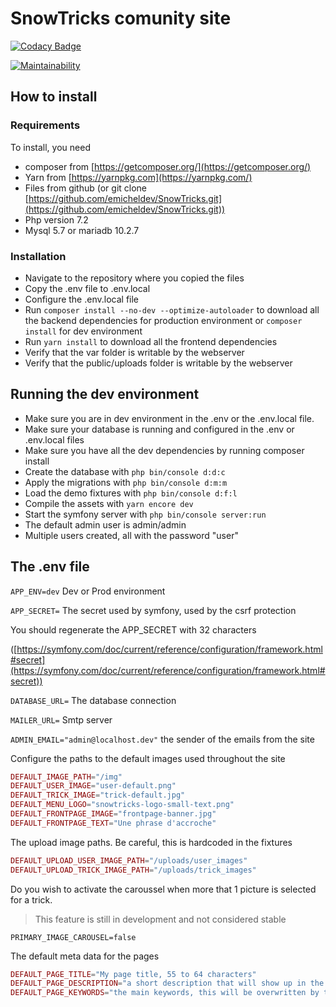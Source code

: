 # SnowTricks comunity site

[![Codacy Badge](https://api.codacy.com/project/badge/Grade/cdc9a9b2fced4428a9228e645ab0d7e9)](https://www.codacy.com/manual/emicheldev/SnowTricks?utm_source=github.com&amp;utm_medium=referral&amp;utm_content=emicheldev/SnowTricks&amp;utm_campaign=Badge_Grade)

[![Maintainability](https://api.codeclimate.com/v1/badges/40bf276ce48122ba1375/maintainability)](https://codeclimate.com/github/emicheldev/SnowTricks/maintainability)

## How to install

### Requirements

To install, you need

-   composer from [https://getcomposer.org/](https://getcomposer.org/)
-   Yarn from [https://yarnpkg.com](https://yarnpkg.com/)
-   Files from github (or git clone [https://github.com/emicheldev/SnowTricks.git](https://github.com/emicheldev/SnowTricks.git))
-   Php version 7.2
-   Mysql 5.7 or mariadb 10.2.7

### Installation

-   Navigate to the repository where you copied the files
-   Copy the .env file to .env.local
-   Configure the .env.local file
-   Run ```composer install --no-dev --optimize-autoloader``` to download all the backend dependencies for production environment or ```composer install``` for dev environment
-   Run ```yarn install``` to download all the frontend dependencies
-   Verify that the var folder is writable by the webserver
-   Verify that the public/uploads folder is writable by the webserver

## Running the dev environment

-   Make sure you are in dev environment in the .env or the .env.local file.
-   Make sure your database is running and configured in the .env or .env.local files
-   Make sure you have all the dev dependencies by running composer install
-   Create the database with ```php bin/console d:d:c```
-   Apply the migrations with ```php bin/console d:m:m```
-   Load the demo fixtures with ```php bin/console d:f:l```
-   Compile the assets with ```yarn encore dev```
-   Start the symfony server with ```php bin/console server:run```
-   The default admin user is admin/admin
-   Multiple users created, all with the password &quot;user&quot;

## The .env file

```APP_ENV=dev``` Dev or Prod environment

```APP_SECRET=``` The secret used by symfony, used by the csrf protection

You should regenerate the APP\_SECRET with 32 characters

([https://symfony.com/doc/current/reference/configuration/framework.html#secret](https://symfony.com/doc/current/reference/configuration/framework.html#secret))

```DATABASE_URL=``` The database connection

```MAILER_URL=``` Smtp server

```ADMIN_EMAIL="admin@localhost.dev"``` the sender of the emails from the site

Configure the paths to the default images used throughout the site

```php
DEFAULT_IMAGE_PATH="/img"
DEFAULT_USER_IMAGE="user-default.png"
DEFAULT_TRICK_IMAGE="trick-default.jpg"
DEFAULT_MENU_LOGO="snowtricks-logo-small-text.png"
DEFAULT_FRONTPAGE_IMAGE="frontpage-banner.jpg"
DEFAULT_FRONTPAGE_TEXT="Une phrase d'accroche"
```

The upload image paths. Be careful, this is hardcoded in the fixtures
```php
DEFAULT_UPLOAD_USER_IMAGE_PATH="/uploads/user_images"
DEFAULT_UPLOAD_TRICK_IMAGE_PATH="/uploads/trick_images"
```

Do you wish to activate the caroussel when more that 1 picture is selected for a trick.

> This feature is still in development and not considered stable

```PRIMARY_IMAGE_CAROUSEL=false```

The default meta data for the pages 
```php
DEFAULT_PAGE_TITLE="My page title, 55 to 64 characters"
DEFAULT_PAGE_DESCRIPTION="a short description that will show up in the google search"
DEFAULT_PAGE_KEYWORDS="the main keywords, this will be overwritten by the tags for each trick. Seperate with comma"
```